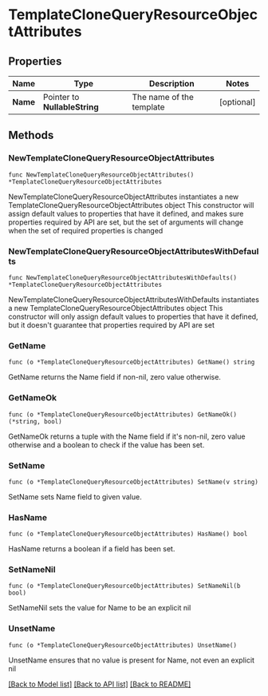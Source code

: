 # TemplateCloneQueryResourceObjectAttributes

## Properties

Name | Type | Description | Notes
------------ | ------------- | ------------- | -------------
**Name** | Pointer to **NullableString** | The name of the template | [optional] 

## Methods

### NewTemplateCloneQueryResourceObjectAttributes

`func NewTemplateCloneQueryResourceObjectAttributes() *TemplateCloneQueryResourceObjectAttributes`

NewTemplateCloneQueryResourceObjectAttributes instantiates a new TemplateCloneQueryResourceObjectAttributes object
This constructor will assign default values to properties that have it defined,
and makes sure properties required by API are set, but the set of arguments
will change when the set of required properties is changed

### NewTemplateCloneQueryResourceObjectAttributesWithDefaults

`func NewTemplateCloneQueryResourceObjectAttributesWithDefaults() *TemplateCloneQueryResourceObjectAttributes`

NewTemplateCloneQueryResourceObjectAttributesWithDefaults instantiates a new TemplateCloneQueryResourceObjectAttributes object
This constructor will only assign default values to properties that have it defined,
but it doesn't guarantee that properties required by API are set

### GetName

`func (o *TemplateCloneQueryResourceObjectAttributes) GetName() string`

GetName returns the Name field if non-nil, zero value otherwise.

### GetNameOk

`func (o *TemplateCloneQueryResourceObjectAttributes) GetNameOk() (*string, bool)`

GetNameOk returns a tuple with the Name field if it's non-nil, zero value otherwise
and a boolean to check if the value has been set.

### SetName

`func (o *TemplateCloneQueryResourceObjectAttributes) SetName(v string)`

SetName sets Name field to given value.

### HasName

`func (o *TemplateCloneQueryResourceObjectAttributes) HasName() bool`

HasName returns a boolean if a field has been set.

### SetNameNil

`func (o *TemplateCloneQueryResourceObjectAttributes) SetNameNil(b bool)`

 SetNameNil sets the value for Name to be an explicit nil

### UnsetName
`func (o *TemplateCloneQueryResourceObjectAttributes) UnsetName()`

UnsetName ensures that no value is present for Name, not even an explicit nil

[[Back to Model list]](../README.md#documentation-for-models) [[Back to API list]](../README.md#documentation-for-api-endpoints) [[Back to README]](../README.md)


